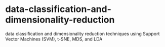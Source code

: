# data-classification-and-dimensionality-reduction
data classification and dimensionality reduction techniques using Support Vector Machines (SVM), t-SNE, MDS, and LDA

